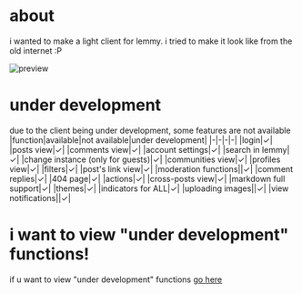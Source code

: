 # about
i wanted to make a light client for lemmy. i tried to make it look like from the old internet :P

![preview](https://github.com/user-attachments/assets/ea474101-9363-47a9-821c-c94294493657)

# under development
due to the client being under development, some features are not available
|function|available|not available|under development|
|-|-|-|-|
|login|✓|
|posts view|✓|
|comments view|✓|
|account settings|✓|
|search in lemmy|✓|
|change instance (only for guests)|✓|
|communities view|✓|
|profiles view|✓|
|filters|✓|
|post's link view|✓|
|moderation functions||✓|
|comment replies|✓|
|404 page|✓|
|actions|✓|
|cross-posts view|✓|
|markdown full support|✓|
|themes|✓|
|indicators for ALL|✓|
|uploading images||✓|
|view notifications||✓|

# i want to view "under development" functions!

if u want to view "under development" functions [go here](https://github.com/lgor360/oldemmi/tree/dev)
